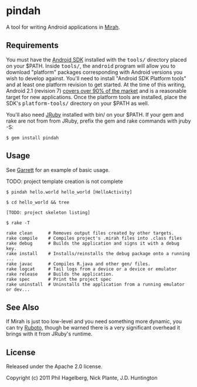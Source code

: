 # pindah

A tool for writing Android applications in [Mirah](http://mirah.org).

## Requirements

You must have the [Android SDK](http://d.android.com/sdk/) installed
with the <tt>tools/</tt> directory placed on your $PATH. Inside
<tt>tools/</tt>, the <tt>android</tt> program will allow you to
download "platform" packages corresponding with Android versions you
wish to develop against. You'll need to install "Android SDK Platform
tools" and at least one platform revision to get started. At the time
of this writing, Android 2.1 (revision 7)
[covers over 90% of the market](http://developer.android.com/resources/dashboard/platform-versions.html)
and is a reasonable target for new applications. Once the platform
tools are installed, place the SDK's <tt>platform-tools/</tt>
directory on your $PATH as well.

You'll also need [JRuby](http://jruby.org) installed with bin/ on your
$PATH. If your gem and rake are not from from JRuby, prefix the gem
and rake commands with jruby -S:

    $ gem install pindah

## Usage

See [Garrett](http://github.com/technomancy/Garrett) for an example of
basic usage.

TODO: project template creation is not complete

    $ pindah hello.world hello_world [HelloActivity]

    $ cd hello_world && tree

    [TODO: project skeleton listing]

    $ rake -T
    
    rake clean      # Removes output files created by other targets.
    rake compile    # Compiles project's .mirah files into .class files
    rake debug      # Builds the application and signs it with a debug key.
    rake install    # Installs/reinstalls the debug package onto a running     ...
    rake javac      # Compiles R.java and other gen/ files.
    rake logcat     # Tail logs from a device or a device or emulator
    rake release    # Builds the application.
    rake spec       # Print the project spec
    rake uninstall  # Uninstalls the application from a running emulator or dev...

## See Also

If Mirah is just too low-level and you need something more dynamic,
you can try [Ruboto](https://github.com/ruboto/ruboto-core/), though
be warned there is a very significant overhead it brings with it from
JRuby's runtime.

## License

Released under the Apache 2.0 license.

Copyright (c) 2011 Phil Hagelberg, Nick Plante, J.D. Huntington
